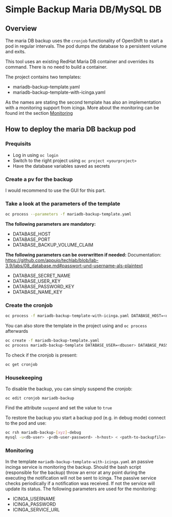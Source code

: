 # Simple Backup Maria DB/MySQL DB

## Overview

The maria DB backup uses the `cronjob` functionality of OpenShift to start a pod in regular intervals. The pod dumps the database to a persistent volume and exits.

This tool uses an existing RedHat Maria DB container and overrides its command. There is no need to build a container.

The project contains two templates:

* mariadb-backup-template.yaml
* mariadb-backup-template-with-icinga.yaml

As the names are stating the second template has also an implementation with a monitoring support from icinga.
More about the monitoring can be found int the section [Monitoring](#Monitoring)

## How to deploy the maria DB backup pod

### Prequisits

* Log in using `oc login`
* Switch to the right project using `oc project <yourproject>`
* Have the database variables saved as secrets

### Create a pv for the backup

I would recommend to use the GUI for this part.

### Take a look at the parameters of the template

```bash
oc process --parameters -f mariadb-backup-template.yaml

```

**The following parameters are mandatory:**

* DATABASE_HOST
* DATABASE_PORT
* DATABASE_BACKUP_VOLUME_CLAIM

**The following parameters can be overwritten if needed:**
Documentation: https://github.com/appuio/techlab/blob/lab-3.9/labs/08_database.md#passwort-und-username-als-plaintext

* DATABASE_SECRET_NAME
* DATABASE_USER_KEY
* DATABASE_PASSWORD_KEY
* DATABASE_NAME_KEY

### Create the cronjob

```bash
oc process -f mariadb-backup-template-with-icinga.yaml DATABASE_HOST=<dbhost> DATABASE_PORT=<dbport> DATABASE_BACKUP_VOLUME_CLAIM=<pvc-claim-name> ICINGA_USERNAME=<icinga-user> ICINGA_PASSWORD=<icinga-password> ICINGA_SERVICE_URL=<icinga-service-url> | oc create -f -
```

You can also store the template in the project using and `oc process` afterwards

```bash
oc create -f mariadb-backup-template.yaml
oc process mariadb-backup-template DATABASE_USER=<dbuser> DATABASE_PASSWORD=<dbpassword> ... | oc create -f -
```

To check if the cronjob is present:

````bash
oc get cronjob
````

### Housekeeping

To disable the backup, you can simply suspend the cronjob:

`oc edit cronjob mariadb-backup`

Find the attribute `suspend` and set the value to `true`

To restore the backup you start a backup pod (e.g. in debug mode) connect to the pod and use:

````bash
oc rsh mariadb-backup-[xyz]-debug
mysql -u<db-user> -p<db-user-password> -h<host> < <path-to-backupfile> (the backupfile has to be unpacked)
````

### Monitoring

In the template `mariadb-backup-template-with-icinga.yaml` an passive incinga service is monitoring the backup. Should the bash script (responsible for the backup) throw an error at any point during the executing the notification will not be sent to icinga. The passive service checks periodically if a notification was received. If not the service will update its status. The following parameters are used for the monitoring:

* ICINGA_USERNAME
* ICINGA_PASSWORD
* ICINGA_SERVICE_URL
